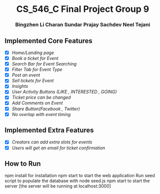 <h1 align="center">CS_546_C Final Project Group 9</h1>
<h3 align="center">Bingzhen Li Charan Sundar Prajay Sachdev Neel Tejani</h3>

## Implemented Core Features

-   [x] _Home/Landing page_
-   [x] _Book a ticket for Event_
-   [x] _Search Bar for Event Searching_
-   [x] _Filter Tab for Event Type_
-   [x] _Post an event_
-   [x] _Sell tickets for Event_
-   [x] _Insights_
-   [x] _User Activity Buttons (LIKE , INTERESTED , GOING)_
-   [x] _Ticket price can be changed_
-   [x] _Add Comments on Event_
-   [x] _Share Button(Facebook , Twitter)_
-   [x] _No overlap with event timing_

## Implemented Extra Features

-   [x] _Creators can add extra slots for events_
-   [x] _Users will get an email for ticket confirmation_

## How to Run
npm install for installation
npm start to start the web application
Run seed script to populate the database with node seed.js
npm start to start the server [the server will be running at localhost:3000]